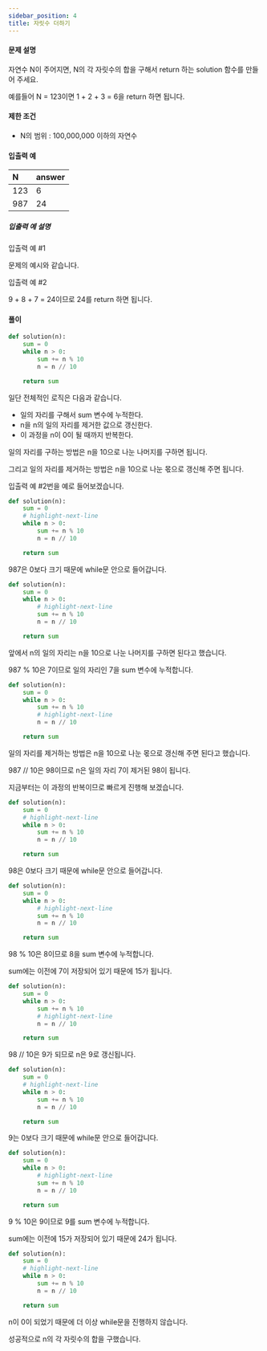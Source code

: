 ```yaml
---
sidebar_position: 4
title: 자릿수 더하기
---
```


#### 문제 설명

자연수 N이 주어지면, N의 각 자릿수의 합을 구해서 return 하는 solution 함수를 만들어 주세요.

예를들어 N = 123이면 1 + 2 + 3 = 6을 return 하면 됩니다.

#### 제한 조건

- N의 범위 : 100,000,000 이하의 자연수

#### 입출력 예

| N   | answer |
| :-- | :----- |
| 123 | 6      |
| 987 | 24     |

##### 입출력 예 설명

입출력 예 #1

문제의 예시와 같습니다.

입출력 예 #2

9 + 8 + 7 = 24이므로 24를 return 하면 됩니다.

#### 풀이

```python title='풀이'
def solution(n):
    sum = 0
    while n > 0:
        sum += n % 10
        n = n // 10

    return sum
```

일단 전체적인 로직은 다음과 같습니다.

- 일의 자리를 구해서 sum 변수에 누적한다.
- n을 n의 일의 자리를 제거한 값으로 갱신한다.
- 이 과정을 n이 0이 될 때까지 반복한다.

일의 자리를 구하는 방법은 n을 10으로 나눈 나머지를 구하면 됩니다.

그리고 일의 자리를 제거하는 방법은 n을 10으로 나눈 몫으로 갱신해 주면 됩니다.

입출력 예 #2번을 예로 들어보겠습니다.

```python title= showLineNumbers
def solution(n):
    sum = 0
    # highlight-next-line
    while n > 0:
        sum += n % 10
        n = n // 10

    return sum
```

987은 0보다 크기 때문에 while문 안으로 들어갑니다.

```python title= showLineNumbers
def solution(n):
    sum = 0
    while n > 0:
        # highlight-next-line
        sum += n % 10
        n = n // 10

    return sum
```

앞에서 n의 일의 자리는 n을 10으로 나눈 나머지를 구하면 된다고 했습니다.

987 % 10은 7이므로 일의 자리인 7을 sum 변수에 누적합니다.

```python title= showLineNumbers
def solution(n):
    sum = 0
    while n > 0:
        sum += n % 10
        # highlight-next-line
        n = n // 10

    return sum
```

일의 자리를 제거하는 방법은 n을 10으로 나눈 몫으로 갱신해 주면 된다고 했습니다.

987 // 10은 98이므로 n은 일의 자리 7이 제거된 98이 됩니다.

지금부터는 이 과정의 반복이므로 빠르게 진행해 보겠습니다.

```python title= showLineNumbers
def solution(n):
    sum = 0
    # highlight-next-line
    while n > 0:
        sum += n % 10
        n = n // 10

    return sum
```

98은 0보다 크기 때문에 while문 안으로 들어갑니다.

```python title= showLineNumbers
def solution(n):
    sum = 0
    while n > 0:
        # highlight-next-line
        sum += n % 10
        n = n // 10

    return sum
```

98 % 10은 8이므로 8을 sum 변수에 누적합니다.

sum에는 이전에 7이 저장되어 있기 때문에 15가 됩니다.

```python title= showLineNumbers
def solution(n):
    sum = 0
    while n > 0:
        sum += n % 10
        # highlight-next-line
        n = n // 10

    return sum
```

98 // 10은 9가 되므로 n은 9로 갱신됩니다.

```python title= showLineNumbers
def solution(n):
    sum = 0
    # highlight-next-line
    while n > 0:
        sum += n % 10
        n = n // 10

    return sum
```

9는 0보다 크기 때문에 while문 안으로 들어갑니다.

```python title= showLineNumbers
def solution(n):
    sum = 0
    while n > 0:
        # highlight-next-line
        sum += n % 10
        n = n // 10

    return sum
```

9 % 10은 9이므로 9를 sum 변수에 누적합니다.

sum에는 이전에 15가 저장되어 있기 때문에 24가 됩니다.

```python title= showLineNumbers
def solution(n):
    sum = 0
    # highlight-next-line
    while n > 0:
        sum += n % 10
        n = n // 10

    return sum
```

n이 0이 되었기 때문에 더 이상 while문을 진행하지 않습니다.

성공적으로 n의 각 자릿수의 합을 구했습니다.
